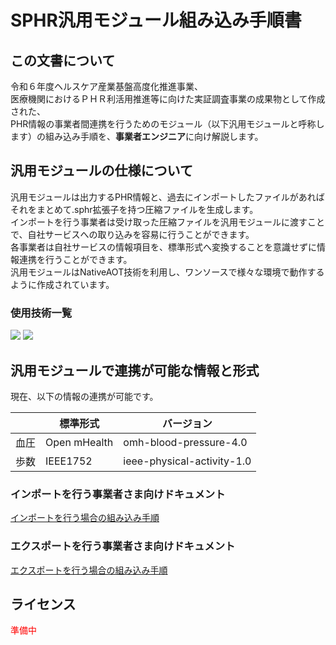 # SPHR汎用モジュール組み込み手順書

## この文書について
令和６年度ヘルスケア産業基盤高度化推進事業、<br>
医療機関におけるＰＨＲ利活用推進等に向けた実証調査事業の成果物として作成された、<br>
PHR情報の事業者間連携を行うためのモジュール（以下汎用モジュールと呼称します）の組み込み手順を、**事業者エンジニア**に向け解説します。<br>

## 汎用モジュールの仕様について
汎用モジュールは出力するPHR情報と、過去にインポートしたファイルがあればそれをまとめて.sphr拡張子を持つ圧縮ファイルを生成します。<br>
インポートを行う事業者は受け取った圧縮ファイルを汎用モジュールに渡すことで、自社サービスへの取り込みを容易に行うことができます。<br>
各事業者は自社サービスの情報項目を、標準形式へ変換することを意識せずに情報連携を行うことができます。<br>
汎用モジュールはNativeAOT技術を利用し、ワンソースで様々な環境で動作するように作成されています。

### 使用技術一覧
<img src="https://img.shields.io/badge/Csharp-000.svg?style=for-the-badge">
<img src="https://img.shields.io/badge/nativeaot-000.svg?style=for-the-badge">


## 汎用モジュールで連携が可能な情報と形式
現在、以下の情報の連携が可能です。

|   | 標準形式 | バージョン |
| ------------- | ------------- | ------------- |
| 血圧  | Open mHealth  |  omh-blood-pressure-4.0  |
| 歩数  | IEEE1752  |  ieee-physical-activity-1.0  | 


### インポートを行う事業者さま向けドキュメント
<a href="./inport.md">インポートを行う場合の組み込み手順</a>

### エクスポートを行う事業者さま向けドキュメント
<a href="./export.md">エクスポートを行う場合の組み込み手順</a>

## ライセンス
<span style="color: red; ">準備中</span>
